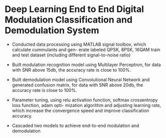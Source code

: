 # Deep Learning End to End Digital Modulation Classification and Demodulation System
- Conducted data processing using MATLAB signal toolbox, which calculate cummulants and gen-
erate labeled QPSK, 8PSK, 16QAM train and test dataset (including different signal-to-noise
ratio)
- Built modulation recognition model using Multilayer Perceptron, for data with SNR above 15db,
the accuracy rate is close to 100%.
- Built demodulation model using Convolutional Neural Network and generated confusion matrix,
for data with SNR above 20db, the accuracy rate is close to 100%.
- Parameter tuning, using relu activation function, softmax crossentropy loss function, adam opti-
mization algorithm and adjusting learning rate, which increase the convergence speed and improve
classification accuracy.

- Cascaded two models to achieve end-to-end modulation and demodulation